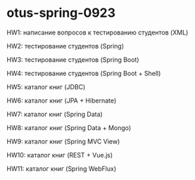 # otus-spring-0923

HW1: написание вопросов к тестированию студентов (XML)


HW2: тестирование студентов (Spring)


HW3: тестирование студентов (Spring Boot)


HW4: тестирование студентов (Spring Boot + Shell)


HW5: каталог книг (JDBC)


HW6: каталог книг (JPA + Hibernate)


HW7: каталог книг (Spring Data)


HW8: каталог книг (Spring Data + Mongo)


HW9: каталог книг (Spring MVC View)


HW10: каталог книг (REST + Vue.js)


HW11: каталог книг (Spring WebFlux)
